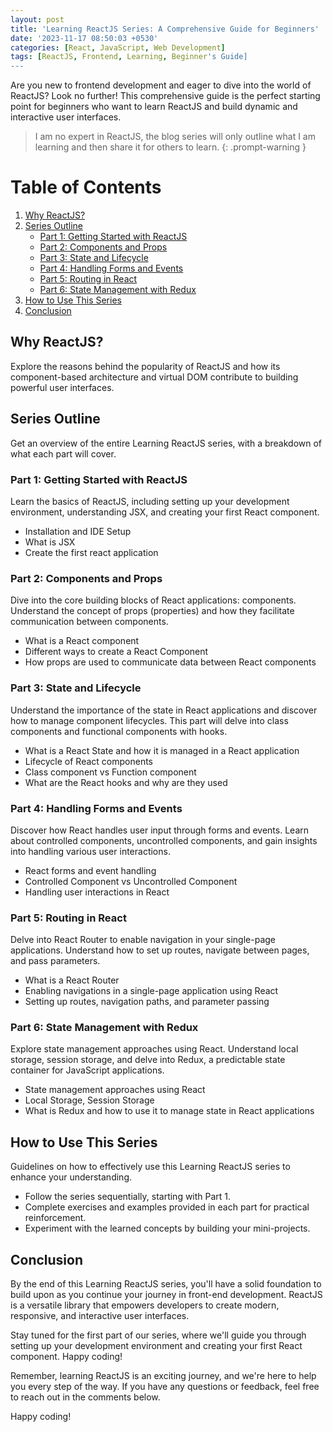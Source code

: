 ```yaml
---
layout: post
title: 'Learning ReactJS Series: A Comprehensive Guide for Beginners'
date: '2023-11-17 08:50:03 +0530'
categories: [React, JavaScript, Web Development]
tags: [ReactJS, Frontend, Learning, Beginner's Guide]
---
```


Are you new to frontend development and eager to dive into the world of ReactJS? Look no further! This comprehensive guide is the perfect starting point for beginners who want to learn ReactJS and build dynamic and interactive user interfaces.

> I am no expert in ReactJS, the blog series will only outline what I am learning and then share it for others to learn. 
{: .prompt-warning }

# Table of Contents

1. [Why ReactJS?](#why-reactjs)
2. [Series Outline](#series-outline)
   - [Part 1: Getting Started with ReactJS](#part-1-getting-started-with-reactjs)
   - [Part 2: Components and Props](#part-2-components-and-props)
   - [Part 3: State and Lifecycle](#part-3-state-and-lifecycle)
   - [Part 4: Handling Forms and Events](#part-4-handling-forms-and-events)
   - [Part 5: Routing in React](#part-5-routing-in-react)
   - [Part 6: State Management with Redux](#part-6-state-management-with-redux)
3. [How to Use This Series](#how-to-use-this-series)
4. [Conclusion](#conclusion)

## Why ReactJS? <a name="why-reactjs"></a>

Explore the reasons behind the popularity of ReactJS and how its component-based architecture and virtual DOM contribute to building powerful user interfaces.

## Series Outline <a name="series-outline"></a>

Get an overview of the entire Learning ReactJS series, with a breakdown of what each part will cover.

### Part 1: Getting Started with ReactJS <a name="part-1-getting-started-with-reactjs"></a>

Learn the basics of ReactJS, including setting up your development environment, understanding JSX, and creating your first React component.

- Installation and IDE Setup
- What is JSX
- Create the first react application

### Part 2: Components and Props <a name="part-2-components-and-props"></a>

Dive into the core building blocks of React applications: components. Understand the concept of props (properties) and how they facilitate communication between components.

- What is a React component
- Different ways to create a React Component
- How props are used to communicate data between React components

### Part 3: State and Lifecycle <a name="part-3-state-and-lifecycle"></a>

Understand the importance of the state in React applications and discover how to manage component lifecycles. This part will delve into class components and functional components with hooks.

- What is a React State and how it is managed in a React application
- Lifecycle of React components
- Class component vs Function component
- What are the React hooks and why are they used

### Part 4: Handling Forms and Events <a name="part-4-handling-forms-and-events"></a>

Discover how React handles user input through forms and events. Learn about controlled components, uncontrolled components, and gain insights into handling various user interactions.

- React forms and event handling
- Controlled Component vs Uncontrolled Component
- Handling user interactions in React

### Part 5: Routing in React <a name="part-5-routing-in-react"></a>

Delve into React Router to enable navigation in your single-page applications. Understand how to set up routes, navigate between pages, and pass parameters.

- What is a React Router 
- Enabling navigations in a single-page application using React
- Setting up routes, navigation paths, and parameter passing

### Part 6: State Management with Redux <a name="part-6-state-management-with-redux"></a>

Explore state management approaches using React. Understand local storage, session storage, and delve into Redux, a predictable state container for JavaScript applications.

- State management approaches using React
- Local Storage, Session Storage
- What is Redux and how to use it to manage state in React applications

## How to Use This Series <a name="how-to-use-this-series"></a>

Guidelines on how to effectively use this Learning ReactJS series to enhance your understanding.

- Follow the series sequentially, starting with Part 1.
- Complete exercises and examples provided in each part for practical reinforcement.
- Experiment with the learned concepts by building your mini-projects.

## Conclusion <a name="conclusion"></a>

By the end of this Learning ReactJS series, you'll have a solid foundation to build upon as you continue your journey in front-end development. ReactJS is a versatile library that empowers developers to create modern, responsive, and interactive user interfaces.

Stay tuned for the first part of our series, where we'll guide you through setting up your development environment and creating your first React component. Happy coding!

Remember, learning ReactJS is an exciting journey, and we're here to help you every step of the way. If you have any questions or feedback, feel free to reach out in the comments below.

Happy coding!
